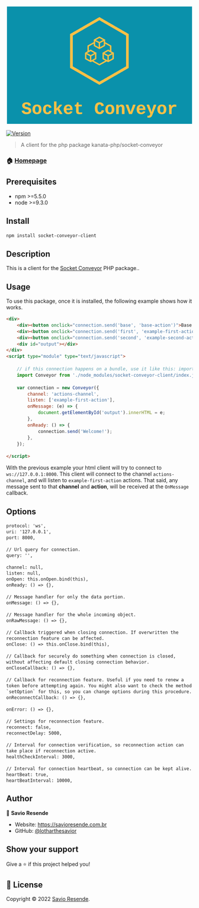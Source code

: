 <p align="center">
<img src="./imgs/logo.png"/>
</p>

<p>
  <a href="https://www.npmjs.com/package/socket-conveyor-client" target="_blank">
    <img alt="Version" src="https://img.shields.io/npm/v/socket-conveyor-client.svg">
  </a>
</p>


> A client for the php package kanata-php/socket-conveyor

### 🏠 [Homepage](https://github.com/kanata-php/socket-conveyor-client#readme)

## Prerequisites

- npm >=5.5.0
- node >=9.3.0

## Install

```sh
npm install socket-conveyor-client
```



## Description



This is a client for the [Socket Conveyor](https://github.com/kanata-php/socket-conveyor) PHP package..



## Usage



To use this package, once it is installed, the following example shows how it works.

```html
<div>
    <div><button onclick="connection.send('base', 'base-action')">Base Action</button></div>
    <div><button onclick="connection.send('first', 'example-first-action')">First Action</button></div>
    <div><button onclick="connection.send('second', 'example-second-action')">Second Action</button></div>
    <div id="output"></div>
</div>
<script type="module" type="text/javascript">

    // if this connection happens on a bundle, use it like this: import Conveyor from 'socket-conveyor-client';
    import Conveyor from './node_modules/socket-conveyor-client/index.js';

    var connection = new Conveyor({
        channel: 'actions-channel',
        listen: ['example-first-action'],
        onMessage: (e) => {
            document.getElementById('output').innerHTML = e;
        },
        onReady: () => {
            connection.send('Welcome!');
        },
    });

</script>
```

With the previous example your html client will try to connect to `ws://127.0.0.1:8000`. This client will connect to the channel `actions-channel`, and will listen to `example-first-action` actions. That said, any message sent to that **channel** and **action**, will be received at the `OnMessage` callback.

## Options

```
protocol: 'ws',
uri: '127.0.0.1',
port: 8000,

// Url query for connection.
query: '',

channel: null,
listen: null,
onOpen: this.onOpen.bind(this),
onReady: () => {},

// Message handler for only the data portion.
onMessage: () => {},

// Message handler for the whole incoming object.
onRawMessage: () => {},

// Callback triggered when closing connection. If overwritten the reconnection feature can be affected. 
onClose: () => this.onClose.bind(this),

// Callback for securely do something when connection is closed, without affecting default closing connection behavior.
onCloseCallback: () => {},

// Callback for reconnection feature. Useful if you need to renew a token before attempting again. You might also want to check the method `setOption` for this, so you can change options during this procedure.
onReconnectCallback: () => {},

onError: () => {},

// Settings for reconnection feature.
reconnect: false,
reconnectDelay: 5000,

// Interval for connection verification, so reconnection action can take place if reconnection active.
healthCheckInterval: 3000,

// Interval for connection heartbeat, so connection can be kept alive.
heartBeat: true,
heartBeatInterval: 10000,
```

## Author

👤 **Savio Resende**

* Website: https://savioresende.com.br
* GitHub: [@lotharthesavior](https://github.com/lotharthesavior)

## Show your support

Give a ⭐️ if this project helped you!

## 📝 License

Copyright © 2022 [Savio Resende](https://github.com/lotharthesavior).
